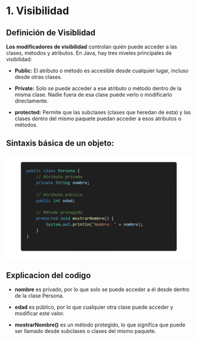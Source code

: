 # **1. Visibilidad**
## **Definición de Visiblidad**

**Los modificadores de visibilidad** controlan quién puede acceder a las clases, métodos y atributos. En Java, hay tres niveles principales de visibilidad:

* **Public:** El atributo o método es accesible desde cualquier lugar, incluso desde otras clases.

* **Private:** Solo se puede acceder a ese atributo o método dentro de la misma clase. Nadie fuera de esa clase puede verlo o modificarlo directamente.

* **protected:** Permite que las subclases (clases que heredan de esta) y las clases dentro del mismo paquete puedan acceder a esos atributos o métodos.

## **Sintaxis básica de un objeto:**

![Codigo](Imagenes/visiblidad.png   )

## **Explicacion del codigo**

* **nombre** es privado, por lo que solo se puede acceder a él desde dentro de la clase Persona.

* **edad** es público, por lo que cualquier otra clase puede acceder y modificar este valor.

* **mostrarNombre()** es un método protegido, lo que significa que puede ser llamado desde subclases o clases del mismo paquete.